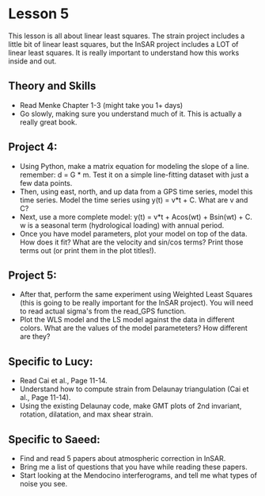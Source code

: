 # Lesson 5

This lesson is all about linear least squares.  The strain project includes a little bit of linear least squares, but the InSAR project includes a LOT of linear least squares.  It is really important to understand how this works inside and out.  

## Theory and Skills
* Read Menke Chapter 1-3 (might take you 1+ days)
* Go slowly, making sure you understand much of it. This is actually a really great book. 

## Project 4: 
* Using Python, make a matrix equation for modeling the slope of a line. remember: d = G * m.  Test it on a simple line-fitting dataset with just a few data points. 
* Then, using east, north, and up data from a GPS time series, model this time series.  Model the time series using y(t) = v*t + C.  What are v and C? 
* Next, use a more complete model: y(t) = v*t + Acos(wt) + Bsin(wt) + C.  w is a seasonal term (hydrological loading) with annual period.  
* Once you have model parameters, plot your model on top of the data.  How does it fit?  What are the velocity and sin/cos terms?  Print those terms out (or print them in  the plot titles!). 


## Project 5: 
* After that, perform the same experiment using Weighted Least Squares (this is going to be really important for the InSAR project).  You will need to read actual sigma's from the read_GPS function. 
* Plot the WLS model and the LS model against the data in different colors.  What are the values of the model parameteters?  How different are they?  



## Specific to Lucy: 
* Read Cai et al., Page 11-14. 
* Understand how to compute strain from Delaunay triangulation (Cai et al., Page 11-14). 
* Using the existing Delaunay code, make GMT plots of 2nd invariant, rotation, dilatation, and max shear strain. 


## Specific to Saeed: 
* Find and read 5 papers about atmospheric correction in InSAR.  
* Bring me a list of questions that you have while reading these papers.  
* Start looking at the Mendocino interferograms, and tell me what types of noise you see.  
